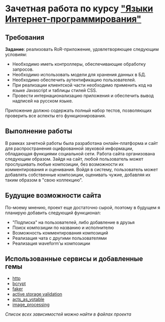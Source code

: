 # Зачетная работа по курсу ["Языки Интернет-программирования"][10]

## Требования

**Задание**: реализовать RoR-приложение, удовлетворяющее следующим условиям:
- Необходимо иметь контроллеры, обеспечивающие обработку запросов.
- Необходимо использовать модели для хранения данных в БД.
- Необходимо обеспечить аутентификацию пользователей.
- При реализации клиентской части необходимо применить код на языке Javascript и таблицы стилей CSS.
- Провести интернационализацию приложения и обеспечить вывод надписей на русском языке.

Приложение должно содержать полный набор тестов, позволяющих проверить все аспекты его функционирования.

## Выполнение работы

В рамках зачетной работы была разработана онлайн-платформа и сайт для распространения оцифрованной звуковой информации, обладающая функциями социальной сети.
Работа сайта организована следующим образом. Зайдя на сайт, любой пользователь может прослушивать любые композиции, без возможности их комментирования и оценивания. Войдя в систему, пользователь может добавлять собственные композиции, оценивать чужие, добавляя их таким образом в "свою коллекцию".

## Будущие возможности сайта

По-моему мнению, проект еще достаточно сырой, поэтому в будущем я планирую добавить следующий функционал:
- "Подписка" на пользователей, либо добавление в друзья
- Поиск композиции по названию и исполнителю
- Возможность комментирования композиций
- Реализация чата с другими пользователями
- Реализация waveform'ы композиции

## Использованные сервисы и добавленные гемы

- [http][3]
- [bcrypt][5]
- [faker][6]
- [active storage validation][7]
- [acts_as_votable][8]
- [image_processing][9]

*Список всех зависимостей можно найти в файлах проекта*

[1]: <https://dictionaryapi.dev/> "API-сервис английского толкового словаря"
[2]: <https://rubygems.org/gems/damerau-levenshtein/versions/1.1.0> "Гем для применения алгоритма Дамерау — Левенштейна"
[3]: <https://github.com/httprb/http> "Гем для реализации HTTP-запросов"
[4]: <https://github.com/heartcombo/devise> "Гем для авторизации пользователей"
[5]: <https://github.com/bcrypt-ruby/bcrypt-ruby> "Гем создания хешей паролей для тестирования приложения"
[6]: <https://github.com/faker-ruby/faker> "Гем генерации фальшивой информации для тестирования приложения"
[7]: <https://github.com/igorkasyanchuk/active_storage_validations> "Гем валидации active storage для упрощенной работы"
[8]: <https://github.com/ryanto/acts_as_votable> "Гем для реализации оценки композиций"
[9]: <https://github.com/janko/image_processing> "Гем, предоставляющий улучшенную обработку изображений"
[10]: <https://e-learning.bmstu.ru/iu6/course/view.php?id=119> "Курс \"ЯИП\" на сайте ведущей кафедры"
